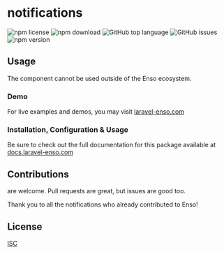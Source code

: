 # notifications

![npm license](https://img.shields.io/npm/l/@enso-ui/notifications.svg) 
![npm download](https://img.shields.io/npm/dm/@enso-ui/notifications.svg) 
![GitHub top language](https://img.shields.io/github/languages/top/enso-ui/notifications.svg) 
![GitHub issues](https://img.shields.io/github/issues/enso-ui/notifications.svg) 
![npm version](https://img.shields.io/npm/v/@enso-ui/notifications.svg) 

## Usage
The component cannot be used outside of the Enso ecosystem.

### Demo

For live examples and demos, you may visit [laravel-enso.com](https://www.laravel-enso.com)

### Installation, Configuration & Usage

Be sure to check out the full documentation for this package available at [docs.laravel-enso.com](https://docs.laravel-enso.com/frontend/notifications.html)

## Contributions

are welcome. Pull requests are great, but issues are good too.

Thank you to all the notifications who already contributed to Enso!

## License

[ISC](https://opensource.org/licenses/ISC)
